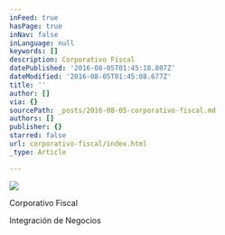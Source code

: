 ```yaml
---
inFeed: true
hasPage: true
inNav: false
inLanguage: null
keywords: []
description: Corporativo Fiscal
datePublished: '2016-08-05T01:45:18.807Z'
dateModified: '2016-08-05T01:45:08.677Z'
title: ''
author: []
via: {}
sourcePath: _posts/2016-08-05-corporativo-fiscal.md
authors: []
publisher: {}
starred: false
url: corporativo-fiscal/index.html
_type: Article

---
```

![](https://the-grid-user-content.s3-us-west-2.amazonaws.com/6de4edf2-06f6-46d2-a2ab-3d9fc483c983.jpg)

Corporativo Fiscal

Integración de Negocios